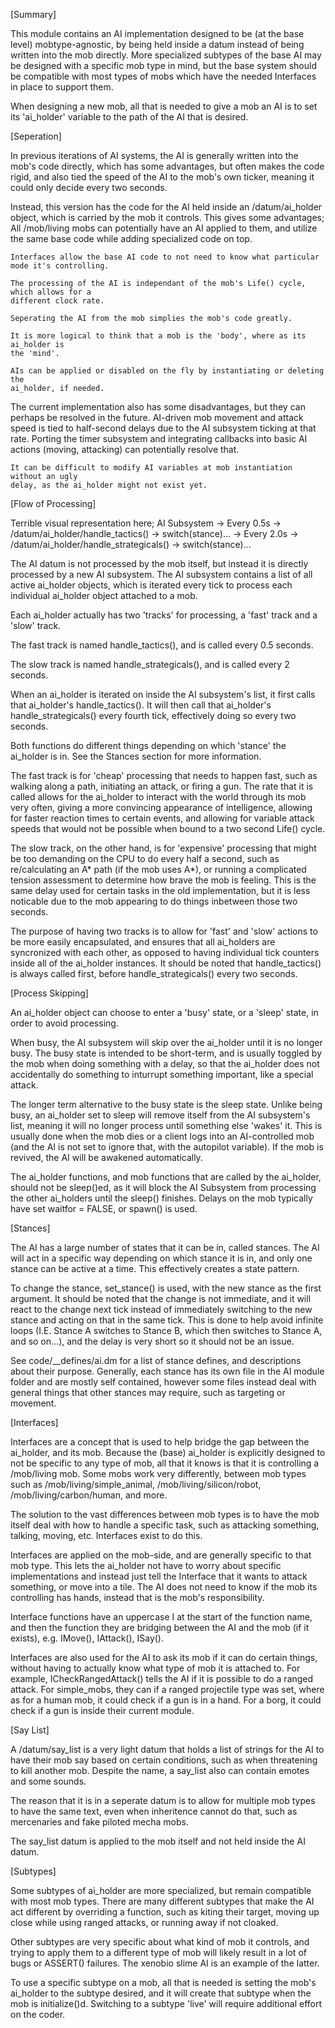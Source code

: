 [Summary]

This module contains an AI implementation designed to be (at the base level) mobtype-agnostic,
by being held inside a datum instead of being written into the mob directly. More specialized
subtypes of the base AI may be designed with a specific mob type in mind, but the base system
should be compatible with most types of mobs which have the needed Interfaces in place to
support them.

When designing a new mob, all that is needed to give a mob an AI is to set
its 'ai_holder' variable to the path of the AI that is desired.

[Seperation]

In previous iterations of AI systems, the AI is generally written into the mob's code directly,
which has some advantages, but often makes the code rigid, and also tied the speed of the AI
to the mob's own ticker, meaning it could only decide every two seconds.

Instead, this version has the code for the AI held inside an /datum/ai_holder object,
which is carried by the mob it controls. This gives some advantages;
All /mob/living mobs can potentially have an AI applied to them, and utilize the
same base code while adding specialized code on top.

    Interfaces allow the base AI code to not need to know what particular mode it's controlling.

    The processing of the AI is independant of the mob's Life() cycle, which allows for a
    different clock rate.

    Seperating the AI from the mob simplies the mob's code greatly.

    It is more logical to think that a mob is the 'body', where as its ai_holder is
    the 'mind'.

    AIs can be applied or disabled on the fly by instantiating or deleting the
    ai_holder, if needed.

The current implementation also has some disadvantages, but they can perhaps be resolved
in the future.
AI-driven mob movement and attack speed is tied to half-second delays due to the
AI subsystem ticking at that rate. Porting the timer subsystem and integrating
callbacks into basic AI actions (moving, attacking) can potentially resolve that.

    It can be difficult to modify AI variables at mob instantiation without an ugly
    delay, as the ai_holder might not exist yet.

[Flow of Processing]

Terrible visual representation here;
AI Subsystem -> Every 0.5s -> /datum/ai_holder/handle_tactics() -> switch(stance)...
-> Every 2.0s -> /datum/ai_holder/handle_strategicals() -> switch(stance)...

The AI datum is not processed by the mob itself, but instead it is directly processed
by a new AI subsystem. The AI subsystem contains a list of all active ai_holder
objects, which is iterated every tick to process each individual ai_holder
object attached to a mob.

Each ai_holder actually has two 'tracks' for processing, a 'fast' track
and a 'slow' track.

The fast track is named handle_tactics(), and is called every 0.5 seconds.

The slow track is named handle_strategicals(), and is called every 2 seconds.

When an ai_holder is iterated on inside the AI subsystem's list, it first
calls that ai_holder's handle_tactics(). It will then call that ai_holder's
handle_strategicals() every fourth tick, effectively doing so every two seconds.

Both functions do different things depending on which 'stance' the
ai_holder is in. See the Stances section for more information.

The fast track is for 'cheap' processing that needs to happen fast, such as
walking along a path, initiating an attack, or firing a gun. The rate that
it is called allows for the ai_holder to interact with the world through
its mob very often, giving a more convincing appearance of intelligence,
allowing for faster reaction times to certain events, and allowing for
variable attack speeds that would not be possible when bound to a
two second Life() cycle.

The slow track, on the other hand, is for 'expensive' processing that might
be too demanding on the CPU to do every half a second, such as
re/calculating an A* path (if the mob uses A*), or running a complicated
tension assessment to determine how brave the mob is feeling. This is the
same delay used for certain tasks in the old implementation, but it is less
noticable due to the mob appearing to do things inbetween those two seconds.

The purpose of having two tracks is to allow for 'fast' and 'slow' actions
to be more easily encapsulated, and ensures that all ai_holders are syncronized
with each other, as opposed to having individual tick counters inside all of
the ai_holder instances. It should be noted that handle_tactics() is always
called first, before handle_strategicals() every two seconds.

[Process Skipping]

An ai_holder object can choose to enter a 'busy' state, or a 'sleep' state,
in order to avoid processing.

When busy, the AI subsystem will skip over the ai_holder until it is no
longer busy. The busy state is intended to be short-term, and is usually
toggled by the mob when doing something with a delay, so that the ai_holder
does not accidentally do something to inturrupt something important, like
a special attack.

The longer term alternative to the busy state is the sleep state. Unlike
being busy, an ai_holder set to sleep will remove itself from the
AI subsystem's list, meaning it will no longer process until something
else 'wakes' it. This is usually done when the mob dies or a client
logs into an AI-controlled mob (and the AI is not set to ignore that,
with the autopilot variable). If the mob is revived, the AI will be
awakened automatically.

The ai_holder functions, and mob functions that are called by the
ai_holder, should not be sleep()ed, as it will block the AI Subsystem
from processing the other ai_holders until the sleep() finishes.
Delays on the mob typically have set waitfor = FALSE, or spawn() is used.

[Stances]

The AI has a large number of states that it can be in, called stances.
The AI will act in a specific way depending on which stance it is in,
and only one stance can be active at a time. This effectively creates
a state pattern.

To change the stance, set_stance() is used, with the new stance as
the first argument. It should be noted that the change is not immediate,
and it will react to the change next tick instead of immediately switching
to the new stance and acting on that in the same tick. This is done to help
avoid infinite loops (I.E. Stance A switches to Stance B, which then
switches to Stance A, and so on...), and the delay is very short so
it should not be an issue.

See code/\_\_defines/ai.dm for a list of stance defines, and descriptions
about their purpose. Generally, each stance has its own file in the AI
module folder and are mostly self contained, however some files instead
deal with general things that other stances may require, such as targeting
or movement.

[Interfaces]

Interfaces are a concept that is used to help bridge the gap between
the ai_holder, and its mob. Because the (base) ai_holder is explicitly
designed to not be specific to any type of mob, all that it knows is
that it is controlling a /mob/living mob. Some mobs work very differently,
between mob types such as /mob/living/simple_animal, /mob/living/silicon/robot,
/mob/living/carbon/human, and more.

The solution to the vast differences between mob types is to have the
mob itself deal with how to handle a specific task, such as attacking
something, talking, moving, etc. Interfaces exist to do this.

Interfaces are applied on the mob-side, and are generally specific to
that mob type. This lets the ai_holder not have to worry about specific
implementations and instead just tell the Interface that it wants to attack
something, or move into a tile. The AI does not need to know if the mob its
controlling has hands, instead that is the mob's responsibility.

Interface functions have an uppercase I at the start of the function name,
and then the function they are bridging between the AI and the mob
(if it exists), e.g. IMove(), IAttack(), ISay().

Interfaces are also used for the AI to ask its mob if it can do certain
things, without having to actually know what type of mob it is attached to.
For example, ICheckRangedAttack() tells the AI if it is possible to do a
ranged attack. For simple_mobs, they can if a ranged projectile type was set,
where as for a human mob, it could check if a gun is in a hand. For a borg,
it could check if a gun is inside their current module.

[Say List]

A /datum/say_list is a very light datum that holds a list of strings for the
AI to have their mob say based on certain conditions, such as when threatening
to kill another mob. Despite the name, a say_list also can contain emotes
and some sounds.

The reason that it is in a seperate datum is to allow for multiple mob types
to have the same text, even when inheritence cannot do that, such as
mercenaries and fake piloted mecha mobs.

The say_list datum is applied to the mob itself and not held inside the AI datum.

[Subtypes]

Some subtypes of ai_holder are more specialized, but remain compatible with
most mob types. There are many different subtypes that make the AI act different
by overriding a function, such as kiting their target, moving up close while
using ranged attacks, or running away if not cloaked.

Other subtypes are very specific about what kind of mob it controls, and trying
to apply them to a different type of mob will likely result in a lot of bugs
or ASSERT() failures. The xenobio slime AI is an example of the latter.

To use a specific subtype on a mob, all that is needed is setting the mob's
ai_holder to the subtype desired, and it will create that subtype when
the mob is initialize()d. Switching to a subtype 'live' will require additional
effort on the coder.
